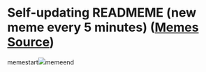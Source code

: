 # Self-updating READMEME (new meme every 5 minutes) ([Memes Source](https://bramses.notion.site/a49c1e962b7646879176ac3b327b6533?v=4d1eda54b170483cb03a40f257231764))

memestart![](https://www.notion.so/image/https%3A%2F%2Fs3-us-west-2.amazonaws.com%2Fsecure.notion-static.com%2F2bf80ff0-da00-4921-963e-e29629fddb2f%2F190F3A60-6942-4540-885D-A3B4E3BFF834.png?table=block&id=d82a4790-35b1-4101-85c0-cc8eb3e323b7&cache=v2)memeend

